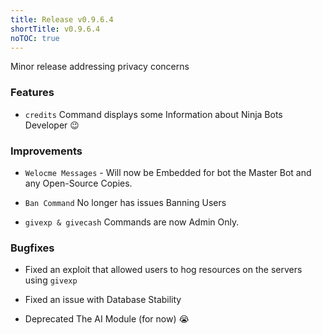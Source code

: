 ```yaml
---
title: Release v0.9.6.4
shortTitle: v0.9.6.4
noTOC: true
---
```


Minor release addressing privacy concerns

### Features

* `credits` Command displays some Information about Ninja Bots Developer 😉

### Improvements

* `Welocme Messages` - Will now be Embedded for bot the Master Bot and any Open-Source Copies.

* `Ban Command` No longer has issues Banning Users

* `givexp & givecash` Commands are now Admin Only.

### Bugfixes

* Fixed an exploit that allowed users to hog resources on the servers using `givexp`

* Fixed an issue with Database Stability

* Deprecated The AI Module (for now) 😭
